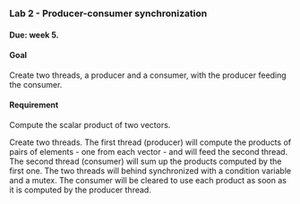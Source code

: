 ### Lab 2 - Producer-consumer synchronization
#### Due: week 5.
#### Goal
Create two threads, a producer and a consumer, with the producer feeding the consumer.

#### Requirement
Compute the scalar product of two vectors.

Create two threads. The first thread (producer) will compute the products of pairs of elements - one from each vector - and will feed the second thread. The second thread (consumer) will sum up the products computed by the first one. The two threads will behind synchronized with a condition variable and a mutex. The consumer will be cleared to use each product as soon as it is computed by the producer thread.